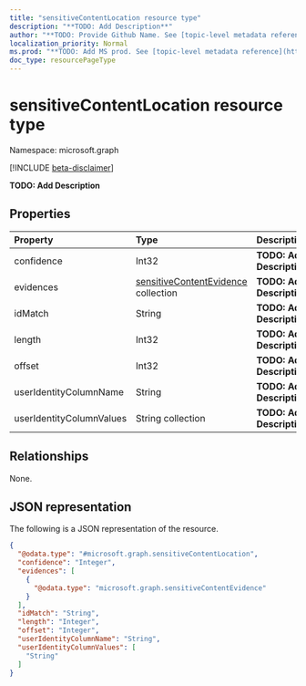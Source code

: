 ```yaml
---
title: "sensitiveContentLocation resource type"
description: "**TODO: Add Description**"
author: "**TODO: Provide Github Name. See [topic-level metadata reference](https://msgo.azurewebsites.net/add/document/guidelines/metadata.html#topic-level-metadata)**"
localization_priority: Normal
ms.prod: "**TODO: Add MS prod. See [topic-level metadata reference](https://msgo.azurewebsites.net/add/document/guidelines/metadata.html#topic-level-metadata)**"
doc_type: resourcePageType
---
```


# sensitiveContentLocation resource type

Namespace: microsoft.graph

[!INCLUDE [beta-disclaimer](../../includes/beta-disclaimer.md)]

**TODO: Add Description**

## Properties
|Property|Type|Description|
|:---|:---|:---|
|confidence|Int32|**TODO: Add Description**|
|evidences|[sensitiveContentEvidence](../resources/sensitivecontentevidence.md) collection|**TODO: Add Description**|
|idMatch|String|**TODO: Add Description**|
|length|Int32|**TODO: Add Description**|
|offset|Int32|**TODO: Add Description**|
|userIdentityColumnName|String|**TODO: Add Description**|
|userIdentityColumnValues|String collection|**TODO: Add Description**|

## Relationships
None.

## JSON representation
The following is a JSON representation of the resource.
<!-- {
  "blockType": "resource",
  "@odata.type": "microsoft.graph.sensitiveContentLocation"
}
-->
``` json
{
  "@odata.type": "#microsoft.graph.sensitiveContentLocation",
  "confidence": "Integer",
  "evidences": [
    {
      "@odata.type": "microsoft.graph.sensitiveContentEvidence"
    }
  ],
  "idMatch": "String",
  "length": "Integer",
  "offset": "Integer",
  "userIdentityColumnName": "String",
  "userIdentityColumnValues": [
    "String"
  ]
}
```

